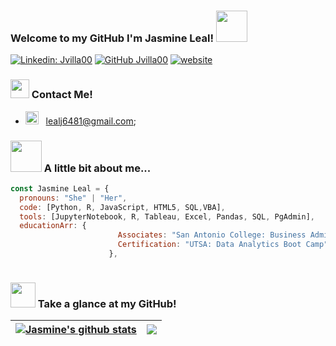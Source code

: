 ### Welcome to my GitHub I'm Jasmine Leal! <img src="https://media.giphy.com/media/mGcNjsfWAjY5AEZNw6/giphy.gif" width="50"></h2>

[![Linkedin: Jvilla00](https://img.shields.io/badge/-Jvilla00-pink?style=flat-square&logo=Linkedin&logoColor=white&link=https://www.linkedin.com/in/thaianebraga/)](https://www.linkedin.com/in/jasmine-leal-246622251/)
[![GitHub Jvilla00](https://img.shields.io/github/followers/kconcepcion?logoColor=ff69b4&style=social)](https://github.com/jvilla00)
[![website](https://img.shields.io/badge/Website-46a2f1.svg?&style=flat-square&logo=Google-Chrome&labelColor=pink&link=https://i-dont-have-a-website-yet-but-comming-soon!.com/)](https://i-dont-have-a-website-yet-but-comming-soon!.com/)

### <img src="https://media.giphy.com/media/WUlplcMpOCEmTGBtBW/giphy.gif" width="30"> Contact Me!
- <img src="https://github.com/Gapur/Gapur/blob/main/assets/letterbox.gif?raw=true" width="21" />&nbsp;&nbsp;  lealj6481@gmail.com;

### <img src="https://media.giphy.com/media/VgCDAzcKvsR6OM0uWg/giphy.gif" width="50"> A little bit about me...  

```javascript
const Jasmine Leal = {
  pronouns: "She" | "Her",
  code: [Python, R, JavaScript, HTML5, SQL,VBA],
  tools: [JupyterNotebook, R, Tableau, Excel, Pandas, SQL, PgAdmin],
  educationArr: {
                        Associates: "San Antonio College: Business Adminstration",
                        Certification: "UTSA: Data Analytics Boot Camp"
                      },
 
```

### <img src="https://media.tenor.com/wHdr_idzE20AAAAi/black-cat.gif" width="40"> Take a glance at my GitHub!
| <a href="https://github.com/jvilla00/github-readme-stats"><img align="center" src="https://github-readme-stats.vercel.app/api?username=jvilla00&show_icons=true&include_all_commits=true&theme=buefy&hide_border=true" alt="Jasmine's github stats" /></a> | <a href="https://github.com/jvilla00/github-readme-stats"><img align="center" src="https://github-readme-stats.vercel.app/api/top-langs/?username=jvilla00&layout=compact&theme=buefy&hide_border=true" /></a> |
| ------------- | ------------- |
